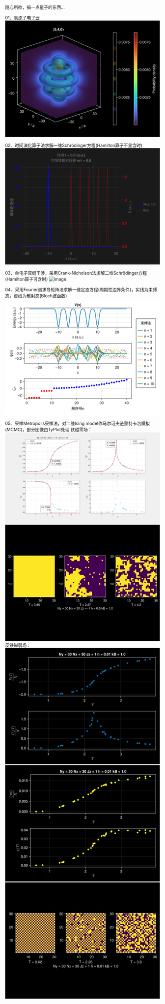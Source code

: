 随心所欲，搞一点量子的东西...

01、氢原子电子云  
![image](files/Hydrogen02.png)

02、时间演化算子法求解一维Schrödinger方程(Hamilton算子不显含时)  
![image](files/1D_Schrodinger02.gif)

03、单电子双缝干涉，采用Crank-Nicholson法求解二维Schrödinger方程(Hamilton算子可含时)
![image](files/2D_Schrodinger.gif)

04、采用Fourier谱求导矩阵法求解一维定态方程(周期性边界条件)，实线为束缚态，虚线为散射态(Bloch波函数)
![image](files/1D_StaSch.png)

05、采样Metropolis采样法，对二维Ising model作马尔可夫链蒙特卡洛模拟(MCMC)，部分图像由TyPlot处理 
铁磁零场： 
![image](files/2DIsing01.png) 
![image](files/2DIsing02.jpg) 
反铁磁弱场： 
![image](files/2DIsing_sol01.jpg) 
![image](files/2DIsing_sol02.jpg) 
![image](files/2DIsing_sol03.jpg) 
